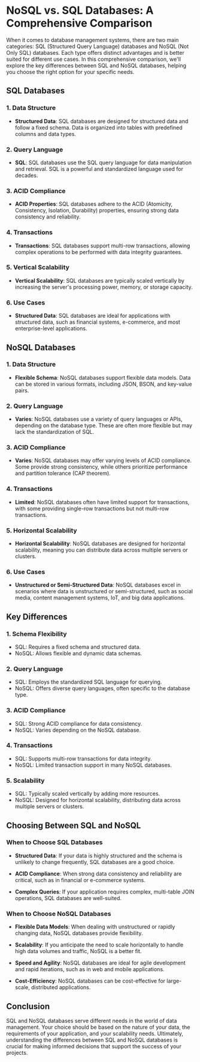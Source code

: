 # NoSQL vs. SQL Databases: A Comprehensive Comparison

When it comes to database management systems, there are two main categories: SQL (Structured Query Language) databases and NoSQL (Not Only SQL) databases. Each type offers distinct advantages and is better suited for different use cases. In this comprehensive comparison, we'll explore the key differences between SQL and NoSQL databases, helping you choose the right option for your specific needs.

## SQL Databases

### 1. Data Structure

- **Structured Data**: SQL databases are designed for structured data and follow a fixed schema. Data is organized into tables with predefined columns and data types.

### 2. Query Language

- **SQL**: SQL databases use the SQL query language for data manipulation and retrieval. SQL is a powerful and standardized language used for decades.

### 3. ACID Compliance

- **ACID Properties**: SQL databases adhere to the ACID (Atomicity, Consistency, Isolation, Durability) properties, ensuring strong data consistency and reliability.

### 4. Transactions

- **Transactions**: SQL databases support multi-row transactions, allowing complex operations to be performed with data integrity guarantees.

### 5. Vertical Scalability

- **Vertical Scalability**: SQL databases are typically scaled vertically by increasing the server's processing power, memory, or storage capacity.

### 6. Use Cases

- **Structured Data**: SQL databases are ideal for applications with structured data, such as financial systems, e-commerce, and most enterprise-level applications.

## NoSQL Databases

### 1. Data Structure

- **Flexible Schema**: NoSQL databases support flexible data models. Data can be stored in various formats, including JSON, BSON, and key-value pairs.

### 2. Query Language

- **Varies**: NoSQL databases use a variety of query languages or APIs, depending on the database type. These are often more flexible but may lack the standardization of SQL.

### 3. ACID Compliance

- **Varies**: NoSQL databases may offer varying levels of ACID compliance. Some provide strong consistency, while others prioritize performance and partition tolerance (CAP theorem).

### 4. Transactions

- **Limited**: NoSQL databases often have limited support for transactions, with some providing single-row transactions but not multi-row transactions.

### 5. Horizontal Scalability

- **Horizontal Scalability**: NoSQL databases are designed for horizontal scalability, meaning you can distribute data across multiple servers or clusters.

### 6. Use Cases

- **Unstructured or Semi-Structured Data**: NoSQL databases excel in scenarios where data is unstructured or semi-structured, such as social media, content management systems, IoT, and big data applications.

## Key Differences

### 1. Schema Flexibility

- SQL: Requires a fixed schema and structured data.
- NoSQL: Allows flexible and dynamic data schemas.

### 2. Query Language

- SQL: Employs the standardized SQL language for querying.
- NoSQL: Offers diverse query languages, often specific to the database type.

### 3. ACID Compliance

- SQL: Strong ACID compliance for data consistency.
- NoSQL: Varies depending on the NoSQL database.

### 4. Transactions

- SQL: Supports multi-row transactions for data integrity.
- NoSQL: Limited transaction support in many NoSQL databases.

### 5. Scalability

- SQL: Typically scaled vertically by adding more resources.
- NoSQL: Designed for horizontal scalability, distributing data across multiple servers or clusters.

## Choosing Between SQL and NoSQL

### When to Choose SQL Databases

- **Structured Data**: If your data is highly structured and the schema is unlikely to change frequently, SQL databases are a good choice.

- **ACID Compliance**: When strong data consistency and reliability are critical, such as in financial or e-commerce systems.

- **Complex Queries**: If your application requires complex, multi-table JOIN operations, SQL databases are well-suited.

### When to Choose NoSQL Databases

- **Flexible Data Models**: When dealing with unstructured or rapidly changing data, NoSQL databases provide flexibility.

- **Scalability**: If you anticipate the need to scale horizontally to handle high data volumes and traffic, NoSQL is a better fit.

- **Speed and Agility**: NoSQL databases are ideal for agile development and rapid iterations, such as in web and mobile applications.

- **Cost-Efficiency**: NoSQL databases can be cost-effective for large-scale, distributed applications.

## Conclusion

SQL and NoSQL databases serve different needs in the world of data management. Your choice should be based on the nature of your data, the requirements of your application, and your scalability needs. Ultimately, understanding the differences between SQL and NoSQL databases is crucial for making informed decisions that support the success of your projects.
